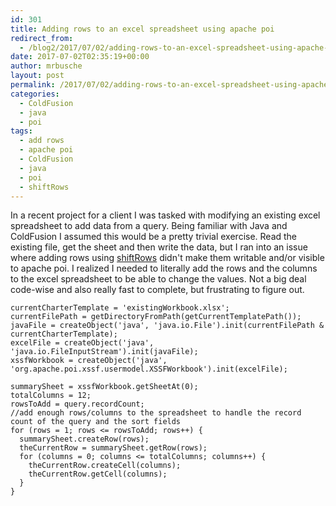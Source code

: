 ```yaml
---
id: 301
title: Adding rows to an excel spreadsheet using apache poi
redirect_from:
  - /blog2/2017/07/02/adding-rows-to-an-excel-spreadsheet-using-apache-poi/
date: 2017-07-02T02:35:19+00:00
author: mrbusche
layout: post
permalink: /2017/07/02/adding-rows-to-an-excel-spreadsheet-using-apache-poi/
categories:
  - ColdFusion
  - java
  - poi
tags:
  - add rows
  - apache poi
  - ColdFusion
  - java
  - poi
  - shiftRows
---
```


In a recent project for a client I was tasked with modifying an existing excel spreadsheet to add data from a query. Being familiar with Java and ColdFusion I assumed this would be a pretty trivial exercise. Read the existing file, get the sheet and then write the data, but I ran into an issue where adding rows using [shiftRows](<https://poi.apache.org/apidocs/org/apache/poi/hssf/usermodel/HSSFSheet.html#shiftRows(int,%20int,%20int)>) didn't make them writable and/or visible to apache poi. I realized I needed to literally add the rows and the columns to the excel spreadsheet to be able to change the values. Not a big deal code-wise and also really fast to complete, but frustrating to figure out.

    currentCharterTemplate = 'existingWorkbook.xlsx';
    currentFilePath = getDirectoryFromPath(getCurrentTemplatePath());
    javaFile = createObject('java', 'java.io.File').init(currentFilePath & currentCharterTemplate);
    excelFile = createObject('java', 'java.io.FileInputStream').init(javaFile);
    xssfWorkbook = createObject('java', 'org.apache.poi.xssf.usermodel.XSSFWorkbook').init(excelFile);

    summarySheet = xssfWorkbook.getSheetAt(0);
    totalColumns = 12;
    rowsToAdd = query.recordCount;
    //add enough rows/columns to the spreadsheet to handle the record count of the query and the sort fields
    for (rows = 1; rows <= rowsToAdd; rows++) {
      summarySheet.createRow(rows);
      theCurrentRow = summarySheet.getRow(rows);
      for (columns = 0; columns <= totalColumns; columns++) {
        theCurrentRow.createCell(columns);
        theCurrentRow.getCell(columns);
      }
    }
